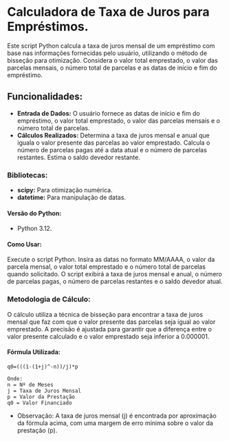 # Calculadora de Taxa de Juros para Empréstimos.

Este script Python calcula a taxa de juros mensal de um empréstimo com base nas informações fornecidas pelo usuário, utilizando o método de bisseção para otimização. Considera o valor total emprestado, o valor das parcelas mensais, o número total de parcelas e as datas de início e fim do empréstimo.

## Funcionalidades:

* **Entrada de Dados:** O usuário fornece as datas de início e fim do empréstimo, o valor total emprestado, o valor das parcelas mensais e o número total de parcelas.
* **Cálculos Realizados:** Determina a taxa de juros mensal e anual que iguala o valor presente das parcelas ao valor emprestado.
Calcula o número de parcelas pagas até a data atual e o número de parcelas restantes.
Estima o saldo devedor restante.

### Bibliotecas:

* **scipy:** Para otimização numérica.
* **datetime:** Para manipulação de datas.
  
#### Versão do Python:

* Python 3.12.

#### Como Usar:

Execute o script Python.
Insira as datas no formato MM/AAAA, o valor da parcela mensal, o valor total emprestado e o número total de parcelas quando solicitado.
O script exibirá a taxa de juros mensal e anual, o número de parcelas pagas, o número de parcelas restantes e o saldo devedor atual.

### Metodologia de Cálculo:

O cálculo utiliza a técnica de bisseção para encontrar a taxa de juros mensal que faz com que o valor presente das parcelas seja igual ao valor emprestado. A precisão é ajustada para garantir que a diferença entre o valor presente calculado e o valor emprestado seja inferior a 0.000001.

#### Fórmula Utilizada:
```
q0=(((1-(1+j)^-n))/j)*p

Onde:
n = Nº de Meses
j = Taxa de Juros Mensal
p = Valor da Prestação
q0 = Valor Financiado
```
* Observação: A taxa de juros mensal (j) é encontrada por aproximação da fórmula acima, com uma margem de erro mínima sobre o valor da prestação (p).
